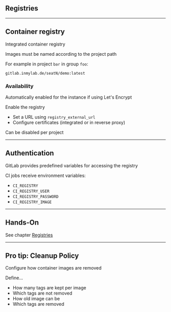 <!-- .slide: id="gitlab_registries" class="vertical-center" -->

<i class="fa-duotone fa-garage fa-8x" style="float: right; color: grey;"></i>

## Registries

---

## Container registry

Integrated container registry [](https://docs.gitlab.com/ee/user/packages/container_registry/index.html#build-and-push-by-using-gitlab-cicd)

Images must be named according to the project path

For example in project `bar` in group `foo`:

    gitlab.inmylab.de/seatN/demo:latest

### Availability

Automatically enabled for the instance if using Let's Encrypt

Enable the registry [](https://docs.gitlab.com/ee/administration/packages/container_registry.html#enable-the-container-registry)

- Set a URL using `registry_external_url`
- Configure certificates (integrated or in reverse proxy)

Can be disabled per project [](https://docs.gitlab.com/ee/user/packages/container_registry/index.html#disable-the-container-registry-for-a-project)

---

## Authentication

GitLab provides predefined variables [<i class="fa-solid fa-arrow-right-to-bracket"></i>](#/gitlab_variables) for accessing the registry

CI jobs receive environment variables:

- `CI_REGISTRY`
- `CI_REGISTRY_USER`
- `CI_REGISTRY_PASSWORD`
- `CI_REGISTRY_IMAGE`

---

## Hands-On

See chapter [Registries](/hands-on/2025-05-14/240_registries/exercise/)

---

## Pro tip: Cleanup Policy

Configure how container images are removed

Define...

- How many tags are kept per image
- Which tags are not removed
- How old image can be
- Which tags are removed
